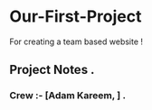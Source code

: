 # Our-First-Project
For creating a team based website !


## Project Notes .


### Crew :- [Adam Kareem, ] .
